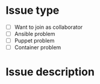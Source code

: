 #  Issue type

  - [ ] Want to join as collaborator
  - [ ] Ansible problem
  - [ ] Puppet problem
  - [ ] Container problem

# Issue description
